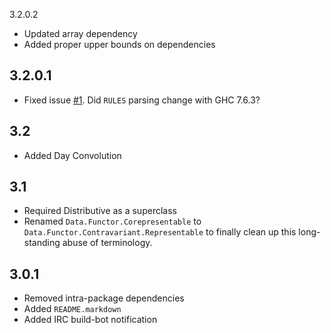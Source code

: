 3.2.0.2
* Updated array dependency
* Added proper upper bounds on dependencies

3.2.0.1
-------
* Fixed issue [#1](https://github.com/ekmett/representable-functors/pull/1). Did `RULES` parsing change with GHC 7.6.3?

3.2
---
* Added Day Convolution

3.1
---
* Required Distributive as a superclass
* Renamed `Data.Functor.Corepresentable` to `Data.Functor.Contravariant.Representable` to finally clean up this long-standing abuse of terminology.

3.0.1
-----
* Removed intra-package dependencies
* Added `README.markdown`
* Added IRC build-bot notification
